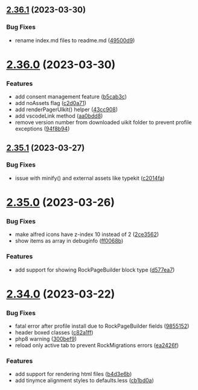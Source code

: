 ## [2.36.1](https://github.com/baumrock/RockFrontend/compare/v2.36.0...v2.36.1) (2023-03-30)


### Bug Fixes

* rename index.md files to readme.md ([49500d9](https://github.com/baumrock/RockFrontend/commit/49500d901948b93d0bb9edeab66b9c478b8090f0))



# [2.36.0](https://github.com/baumrock/RockFrontend/compare/v2.35.1...v2.36.0) (2023-03-30)


### Features

* add consent management feature ([b5cab3c](https://github.com/baumrock/RockFrontend/commit/b5cab3c8980f45d3e7233566b6290c74574c86ae))
* add noAssets flag ([c2d0a71](https://github.com/baumrock/RockFrontend/commit/c2d0a7157d3719160420d6863b50625d1b263ade))
* add renderPagerUIkit() helper ([43cc908](https://github.com/baumrock/RockFrontend/commit/43cc908e51a94a39c97b4454791cce648f5e1cb5))
* add vscodeLink method ([aa0bdd8](https://github.com/baumrock/RockFrontend/commit/aa0bdd83cc183e28473b933b38ba8e8d18f5ce50))
* remove version number from downloaded uikit folder to prevent profile exceptions ([94f8b94](https://github.com/baumrock/RockFrontend/commit/94f8b94b0c3b780ff985fcc174c045fb89fee128))



## [2.35.1](https://github.com/baumrock/RockFrontend/compare/v2.35.0...v2.35.1) (2023-03-27)


### Bug Fixes

* issue with minify() and external assets like typekit ([c2014fa](https://github.com/baumrock/RockFrontend/commit/c2014fabe9bf5cab823d1212b2948ae071403edd))



# [2.35.0](https://github.com/baumrock/RockFrontend/compare/v2.34.0...v2.35.0) (2023-03-26)


### Bug Fixes

* make alfred icons have z-index 10 instead of 2 ([2ce3562](https://github.com/baumrock/RockFrontend/commit/2ce3562164bf48e6b8beed17c6e9a5388c950634))
* show items as array in debuginfo ([ff0068b](https://github.com/baumrock/RockFrontend/commit/ff0068bf211f2d2a9e7a59cba89627b5db8fb48a))


### Features

* add support for showing RockPageBuilder block type ([d577ea7](https://github.com/baumrock/RockFrontend/commit/d577ea7dee7b3bf68783dfcfedad261936e3c291))



# [2.34.0](https://github.com/baumrock/RockFrontend/compare/v2.33.0...v2.34.0) (2023-03-22)


### Bug Fixes

* fatal error after profile install due to RockPageBuilder fields ([9855152](https://github.com/baumrock/RockFrontend/commit/98551524ad8042d1660849bd6462b8f416660a90))
* header boxed classes ([c82a1ff](https://github.com/baumrock/RockFrontend/commit/c82a1ff53a2e5b970ab492eeff6f68546ed440cb))
* php8 warning ([300bef9](https://github.com/baumrock/RockFrontend/commit/300bef90fa77779796930d4e26030cf4c3aa27aa))
* reload only active tab to prevent RockMigrations errors ([ea2426f](https://github.com/baumrock/RockFrontend/commit/ea2426f0202772ef69be5bc9eba72716e8185ad9))


### Features

* add support for rendering html files ([b4d3e6b](https://github.com/baumrock/RockFrontend/commit/b4d3e6bd7a295efd318f82e03db88e47cbf03f27))
* add tinymce alignment styles to defaults.less ([cb1bd0a](https://github.com/baumrock/RockFrontend/commit/cb1bd0a5e535a216f3ce2643a79f3ca5c9962f52))



